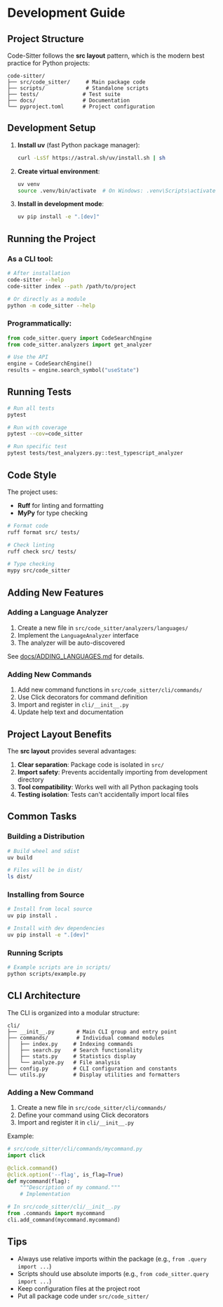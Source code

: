 # Development Guide

## Project Structure

Code-Sitter follows the **src layout** pattern, which is the modern best practice for Python projects:

```
code-sitter/
├── src/code_sitter/     # Main package code
├── scripts/             # Standalone scripts
├── tests/              # Test suite
├── docs/               # Documentation
└── pyproject.toml      # Project configuration
```

## Development Setup

1. **Install uv** (fast Python package manager):
   ```bash
   curl -LsSf https://astral.sh/uv/install.sh | sh
   ```

2. **Create virtual environment**:
   ```bash
   uv venv
   source .venv/bin/activate  # On Windows: .venv\Scripts\activate
   ```

3. **Install in development mode**:
   ```bash
   uv pip install -e ".[dev]"
   ```

## Running the Project

### As a CLI tool:
```bash
# After installation
code-sitter --help
code-sitter index --path /path/to/project

# Or directly as a module
python -m code_sitter --help
```

### Programmatically:
```python
from code_sitter.query import CodeSearchEngine
from code_sitter.analyzers import get_analyzer

# Use the API
engine = CodeSearchEngine()
results = engine.search_symbol("useState")
```

## Running Tests

```bash
# Run all tests
pytest

# Run with coverage
pytest --cov=code_sitter

# Run specific test
pytest tests/test_analyzers.py::test_typescript_analyzer
```

## Code Style

The project uses:
- **Ruff** for linting and formatting
- **MyPy** for type checking

```bash
# Format code
ruff format src/ tests/

# Check linting
ruff check src/ tests/

# Type checking
mypy src/code_sitter
```

## Adding New Features

### Adding a Language Analyzer

1. Create a new file in `src/code_sitter/analyzers/languages/`
2. Implement the `LanguageAnalyzer` interface
3. The analyzer will be auto-discovered

See [docs/ADDING_LANGUAGES.md](ADDING_LANGUAGES.md) for details.

### Adding New Commands

1. Add new command functions in `src/code_sitter/cli/commands/`
2. Use Click decorators for command definition
3. Import and register in `cli/__init__.py`
4. Update help text and documentation

## Project Layout Benefits

The **src layout** provides several advantages:

1. **Clear separation**: Package code is isolated in `src/`
2. **Import safety**: Prevents accidentally importing from development directory
3. **Tool compatibility**: Works well with all Python packaging tools
4. **Testing isolation**: Tests can't accidentally import local files

## Common Tasks

### Building a Distribution
```bash
# Build wheel and sdist
uv build

# Files will be in dist/
ls dist/
```

### Installing from Source
```bash
# Install from local source
uv pip install .

# Install with dev dependencies
uv pip install -e ".[dev]"
```

### Running Scripts
```bash
# Example scripts are in scripts/
python scripts/example.py
```

## CLI Architecture

The CLI is organized into a modular structure:

```
cli/
├── __init__.py       # Main CLI group and entry point
├── commands/         # Individual command modules
│   ├── index.py     # Indexing commands
│   ├── search.py    # Search functionality
│   ├── stats.py     # Statistics display
│   └── analyze.py   # File analysis
├── config.py        # CLI configuration and constants
└── utils.py         # Display utilities and formatters
```

### Adding a New Command

1. Create a new file in `src/code_sitter/cli/commands/`
2. Define your command using Click decorators
3. Import and register it in `cli/__init__.py`

Example:
```python
# src/code_sitter/cli/commands/mycommand.py
import click

@click.command()
@click.option('--flag', is_flag=True)
def mycommand(flag):
    """Description of my command."""
    # Implementation

# In src/code_sitter/cli/__init__.py
from .commands import mycommand
cli.add_command(mycommand.mycommand)
```

## Tips

- Always use relative imports within the package (e.g., `from .query import ...`)
- Scripts should use absolute imports (e.g., `from code_sitter.query import ...`)
- Keep configuration files at the project root
- Put all package code under `src/code_sitter/`
